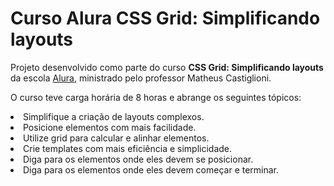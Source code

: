 # Curso Alura CSS Grid: Simplificando layouts

<p>Projeto desenvolvido como parte do curso <b>CSS Grid: Simplificando layouts</b> da escola <a href="https://www.alura.com.br/">Alura</a>, ministrado pelo professor Matheus Castiglioni.</p>
<p>O curso teve carga horária de 8 horas e abrange os seguintes tópicos:</p>

<li>Simplifique a criação de layouts complexos.</li>
<li>Posicione elementos com mais facilidade.</li>
<li>Utilize grid para calcular e alinhar elementos.</li>
<li>Crie templates com mais eficiência e simplicidade.</li>
<li>Diga para os elementos onde eles devem se posicionar.</li>
<li>Diga para os elementos onde eles devem começar e terminar.</li>
